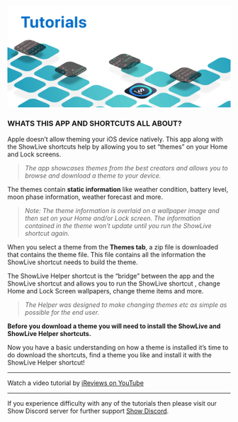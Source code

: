 ![All About?](https://github.com/duke4e/showData/raw/main/images/howto/howtoHeader.png)

### WHATS THIS APP AND SHORTCUTS ALL ABOUT?

Apple doesn’t allow theming your iOS device natively. This app along with the ShowLive shortcuts help by allowing you to set “themes” on your Home and Lock screens. 

> *The app showcases themes from the best creators and allows you to browse and download a theme to your device.*

The themes contain **static information** like weather condition, battery level, moon phase information, weather forecast and more. 

> *Note: The theme information is overlaid on a wallpaper image and then set on your Home and/or Lock screen. The information contained in the theme won’t update until you run the ShowLive shortcut again.*

When you select a theme from the **Themes tab**, a zip file is downloaded that contains the theme file. This file contains all the information the ShowLive shortcut needs to build the theme. 

The ShowLive Helper shortcut is the “bridge” between the app and the ShowLive shortcut and allows you to run the ShowLive shortcut , change Home and Lock Screen wallpapers, change theme items and more. 

> *The Helper was designed to make changing themes etc as simple as possible for the end user.*

**Before you download a theme you will need to install the ShowLive and ShowLive Helper shortcuts.**

Now you have a basic understanding on how a theme is installed it’s time to do download the shortcuts, find a theme you like and install it with the ShowLive Helper shortcut! 

---

Watch a video tutorial by [iReviews on YouTube](https://youtu.be/RsKQNw6-NZI)

---

If you experience difficulty with any of the tutorials then please visit our Show Discord server for further support [Show Discord](https://discord.gg/ab5H95YYXd).




